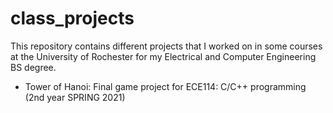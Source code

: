 # class_projects

This repository contains different projects that I worked on in some courses at the University of Rochester for my Electrical and Computer Engineering BS degree.

- Tower of Hanoi: Final game project for ECE114: C/C++ programming (2nd year SPRING 2021)
